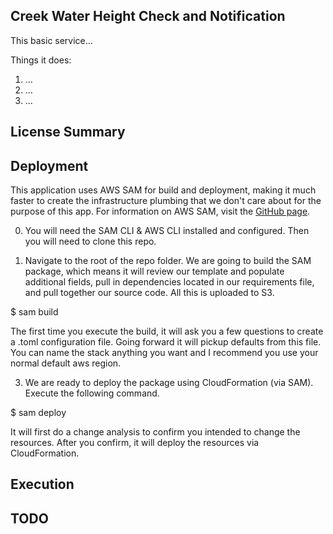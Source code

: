## Creek Water Height Check and Notification
This basic service...

Things it does: 
1. ...
2. ...
3. ...


## License Summary


## Deployment
This application uses AWS SAM for build and deployment, making it much faster to create the infrastructure plumbing that we don't care about for the purpose of this app. For information on AWS SAM, visit the [GitHub page](https://github.com/awslabs/serverless-application-model).

0. You will need the SAM CLI & AWS CLI installed and configured. Then you will need to clone this repo.

1. Navigate to the root of the repo folder. We are going to build the SAM package, which means it will review our template and populate additional fields, pull in dependencies located in our requirements file, and pull together our source code. All this is uploaded to S3.

$ sam build

The first time you execute the build, it will ask you a few questions to create a .toml configuration file. Going forward it will pickup defaults from this file. You can name the stack anything you want and I recommend you use your normal default aws region.

3. We are ready to deploy the package using CloudFormation (via SAM). Execute the following command.
 
$ sam deploy 

It will first do a change analysis to confirm you intended to change the resources. After you confirm, it will deploy the resources via CloudFormation.

## Execution



## TODO

